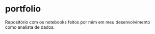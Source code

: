 # portfolio
Repositório com os notebooks feitos por mim em meu desenvolvimento como analista de dados.
